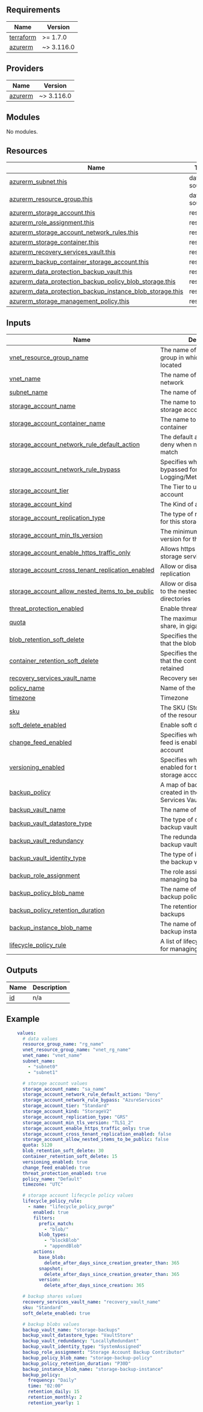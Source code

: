 ## Requirements

| Name | Version |
|------|---------|
| <a name="requirement_terraform"></a> [terraform](#requirement\_terraform) | >= 1.7.0 |
| <a name="requirement_azurerm"></a> [azurerm](#requirement\_azurerm) | ~> 3.116.0 |

## Providers

| Name | Version |
|------|---------|
| <a name="provider_azurerm"></a> [azurerm](#provider\_azurerm) | ~> 3.116.0 |

## Modules

No modules.

## Resources

| Name | Type |
|------|------|
| [azurerm_subnet.this](https://registry.terraform.io/providers/hashicorp/azurerm/latest/docs/data-sources/subnet) | data source |
| [azurerm_resource_group.this](https://registry.terraform.io/providers/hashicorp/azurerm/latest/docs/data-sources/resource_group) | data source |
| [azurerm_storage_account.this](https://registry.terraform.io/providers/hashicorp/azurerm/latest/docs/resources/storage_account) | resource |
| [azurerm_role_assignment.this](https://registry.terraform.io/providers/hashicorp/azurerm/latest/docs/resources/role_assignment) | resource |
| [azurerm_storage_account_network_rules.this](https://registry.terraform.io/providers/hashicorp/azurerm/latest/docs/resources/storage_account_network_rules) | resource |
| [azurerm_storage_container.this](https://registry.terraform.io/providers/hashicorp/azurerm/latest/docs/resources/storage_container.html) | resource |
| [azurerm_recovery_services_vault.this](https://registry.terraform.io/providers/hashicorp/azurerm/latest/docs/resources/recovery_services_vault) | resource |
| [azurerm_backup_container_storage_account.this](https://registry.terraform.io/providers/hashicorp/azurerm/latest/docs/resources/backup_container_storage_account) | resource |
| [azurerm_data_protection_backup_vault.this](https://registry.terraform.io/providers/hashicorp/azurerm/latest/docs/resources/data_protection_backup_vault) | resource |
| [azurerm_data_protection_backup_policy_blob_storage.this](https://registry.terraform.io/providers/hashicorp/azurerm/latest/docs/resources/data_protection_backup_policy_blob_storage) | resource |
| [azurerm_data_protection_backup_instance_blob_storage.this](https://registry.terraform.io/providers/hashicorp/azurerm/latest/docs/resources/data_protection_backup_instance_blob_storage) | resource |
| [azurerm_storage_management_policy.this](https://registry.terraform.io/providers/hashicorp/azurerm/latest/docs/resources/storage_management_policy) | resource |

## Inputs

| Name | Description | Type | Default | Required |
|------|-------------|------|---------|:--------:|
| <a name="input_vnet_resource_group_name"></a> [vnet\_resource\_group\_name](#input\_vnet\_resource\_group\_name) | The name of the resource group in which the vnet is located | `string` | n/a | yes |
| <a name="input_vnet_name"></a> [vnet\_name](#input\_vnet\_name) | The name of the virtual network | `string` | n/a | yes |
| <a name="input_subnet_name"></a> [subnet\_name](#input\_subnet\_name) | The name of the virtual subnet | `object(map)` | n/a | yes |
| <a name="input_storage_account_name"></a> [storage\_account\_name](#input\_storage\_account\_name) | The name to use for this storage account | `string` | n/a | yes |
| <a name="input_storage_account_container_name"></a> [storage\_account\_container\_name](#input\_storage\_account\_container\_name) | The name to use for the container | `list(string)` | n/a | yes |
| <a name="input_storage_account_network_rule_default_action"></a> [storage\_account\_network\_rule\_default\_action](#input\_storage\_account\_network\_rule\_default\_action) | The default action of allow or deny when no other rules match | `string` | n/a | yes |
| <a name="input_storage_account_network_rule_bypass"></a> [storage\_account\_network\_rule\_bypass](#input\_storage\_account\_network\_rule\_bypass) | Specifies whether traffic is bypassed for Logging/Metrics/AzureServices | `string` | n/a | yes |
| <a name="input_storage_account_tier"></a> [storage\_account\_tier](#input\_storage\_account\_tier) | The Tier to use for this storage account | `string` | n/a | yes |
| <a name="input_storage_account_kind"></a> [storage\_account\_kind](#input\_storage\_account\_kind) | The Kind of account to create | `string` | n/a | yes |
| <a name="input_storage_account_replication_type"></a> [storage\_account\_replication\_type](#input\_storage\_account\_replication\_type) | The type of replication to use for this storage account | `string` | n/a | yes |
| <a name="input_storage_account_min_tls_version"></a> [storage\_account\_min\_tls\_version](#input\_storage\_account\_min\_tls\_version) | The minimum supported TLS version for the storage account | `string` | n/a | yes |
| <a name="input_storage_account_enable_https_traffic_only"></a> [storage\_account\_enable\_https\_traffic\_only](#input\_storage\_account\_enable\_https\_traffic\_only) | Allows https traffic only to storage service | `bool` | n/a | yes |
| <a name="input_storage_account_cross_tenant_replication_enabled"></a> [storage\_account\_cross\_tenant\_replication\_enabled](#input\_storage\_account\_cross\_tenant\_replication\_enabled) | Allow or disallow cross-tenant replication | `bool` | n/a | yes |
| <a name="input_storage_account_allow_nested_items_to_be_public"></a> [storage\_account\_allow\_nested\_items\_to\_be\_public](#input\_storage\_account\_allow\_nested\_items\_to\_be\_public) | Allow or disallow public access to the nested files and directories | `bool` | n/a | yes |
| <a name="input_threat_protection_enabled"></a> [threat\_protection\_enabled](#input\_threat\_protection\_enabled) | Enable threat protection | `bool` | n/a | yes |
| <a name="input_quota"></a> [quota](#input\_quota) | The maximum size of the share, in gigabytes | `string` | n/a | yes |
| <a name="input_blob_retention_soft_delete"></a> [blob\_retention\_soft\_delete](#input\_blob\_retention\_soft\_delete) | Specifies the number of days that the blob should be retained | `number` | n/a | yes |
| <a name="input_container_retention_soft_delete"></a> [container\_retention\_soft\_delete](#input\_container\_retention\_soft\_delete) | Specifies the number of days that the container should be retained | `number` | n/a | yes |
| <a name="input_recovery_services_vault_name"></a> [recovery\_services\_vault\_name](#input\_recovery\_services\_vault\_name) | Recovery service vault name | `string` | n/a | yes |
| <a name="input_policy_name"></a> [policy\_name](#input\_policy\_name) | Name of the backup policy | `string` | n/a | yes |
| <a name="input_timezone"></a> [timezone](#input\_timezone) | Timezone | `string` | n/a | yes |
| <a name="input_sku"></a> [sku](#input\_sku) | The SKU (Stock Keeping Unit) of the resource | `string` | n/a | yes |
| <a name="input_soft_delete_enabled"></a> [soft\_delete\_enabled](#input\_soft\_delete\_enabled) | Enable soft delete | `bool` | n/a | yes |
| <a name="input_change_feed_enabled"></a> [change\_feed\_enabled](#input\_change\_feed\_enabled) | Specifies whether the change feed is enabled for the storage account | `bool` | n/a | yes |
| <a name="input_versioning_enabled"></a> [versioning\_enabled](#input\_versioning\_enabled) | Specifies whether versioning is enabled for the blobs in the storage account | `bool` | n/a | yes |
| <a name="input_backup_policy"></a> [backup\_policy](#input\_backup\_policy) | A map of backup policies to be created in the Recovery Services Vault | `object(map)` | n/a | yes |
| <a name="input_backup_vault_name"></a> [backup\_vault\_name](#input\_backup\_vault\_name) | The name of the backup vault | `string` | n/a | yes |
| <a name="input_backup_vault_datastore_type"></a> [backup\_vault\_datastore\_type](#input\_backup\_vault\_datastore\_type) | The type of data store for the backup vault | `string` | n/a | yes |
| <a name="input_backup_vault_redundancy"></a> [backup\_vault\_redundancy](#input\_backup\_vault\_redundancy) | The redundancy setting for the backup vault | `string` | n/a | yes |
| <a name="input_backup_vault_identity_type"></a> [backup\_vault\_identity\_type](#input\_backup\_vault\_identity\_type) | The type of identity assigned to the backup vault | `string` | n/a | yes |
| <a name="input_backup_role_assignment"></a> [backup\_role\_assignment](#input\_backup\_role\_assignment) | The role assignment for managing backups | `string` | n/a | yes |
| <a name="input_backup_policy_blob_name"></a> [backup\_policy\_blob\_name](#input\_backup\_policy\_blob\_name) | The name of the blob storing backup policies | `string` | n/a | yes |
| <a name="input_backup_policy_retention_duration"></a> [backup\_policy\_retention\_duration](#input\_backup\_policy\_retention\_duration) | The retention duration for backups | `string` | n/a | yes |
| <a name="input_backup_instance_blob_name"></a> [backup\_instance\_blob\_name](#input\_backup\_instance\_blob\_name) | The name of the blob storing backup instances | `string` | n/a | yes |
| <a name="input_lifecycle_policy_rule"></a> [lifecycle\_policy\_rule](#input\_lifecycle\_policy\_rule) | A list of lifecycle policy rules for managing blobs | `list(object)` | n/a | yes |


## Outputs

| Name | Description |
|------|-------------|
| <a name="output_id"></a> [id](#output\_id) | n/a |

## Example

```yaml
    values:
      # data values
      resource_group_name: "rg_name"
      vnet_resource_group_name: "vnet_rg_name"
      vnet_name: "vnet_name"
      subnet_name:
        - "subnet0"
        - "subnet1"

      # storage account values
      storage_account_name: "sa_name"
      storage_account_network_rule_default_action: "Deny"
      storage_account_network_rule_bypass: "AzureServices"
      storage_account_tier: "Standard"
      storage_account_kind: "StorageV2"
      storage_account_replication_type: "GRS"
      storage_account_min_tls_version: "TLS1_2"
      storage_account_enable_https_traffic_only: true
      storage_account_cross_tenant_replication_enabled: false
      storage_account_allow_nested_items_to_be_public: false
      quota: 5120
      blob_retention_soft_delete: 30
      container_retention_soft_delete: 15
      versioning_enabled: true
      change_feed_enabled: true
      threat_protection_enabled: true
      policy_name: "Default"
      timezone: "UTC"

      # storage account lifecycle policy values
      lifecycle_policy_rule:
        - name: "lifecycle_policy_purge"
          enabled: true
          filters:
            prefix_match:
              - "blob/"
            blob_types:
              - "blockBlob"
              - "appendBlob"
          actions:
            base_blob:
              delete_after_days_since_creation_greater_than: 365
            snapshot:
              delete_after_days_since_creation_greater_than: 365
            version:
              delete_after_days_since_creation: 365

      # backup shares values
      recovery_services_vault_name: "recovery_vault_name"
      sku: "Standard"
      soft_delete_enabled: true

      # backup blobs values
      backup_vault_name: "storage-backups"
      backup_vault_datastore_type: "VaultStore"
      backup_vault_redundancy: "LocallyRedundant"
      backup_vault_identity_type: "SystemAssigned"
      backup_role_assignment: "Storage Account Backup Contributor"
      backup_policy_blob_name: "storage-backup-policy"
      backup_policy_retention_duration: "P30D"
      backup_instance_blob_name: "storage-backup-instance"
      backup_policy:
        frequency: "Daily"
        time: "02:00"
        retention_daily: 15
        retention_monthly: 2
        retention_yearly: 1
```
